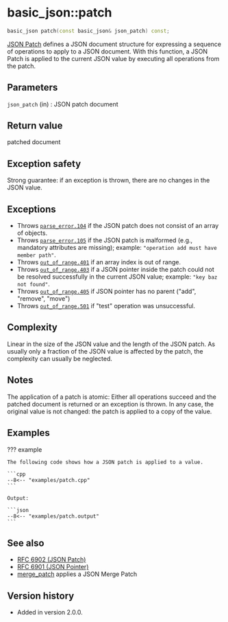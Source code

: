 # basic_json::patch

```cpp
basic_json patch(const basic_json& json_patch) const;
```

[JSON Patch](http://jsonpatch.com) defines a JSON document structure for expressing a sequence of operations to apply to
a JSON document. With this function, a JSON Patch is applied to the current JSON value by executing all operations from
the patch.

## Parameters

`json_patch` (in)
:   JSON patch document

## Return value

patched document

## Exception safety

Strong guarantee: if an exception is thrown, there are no changes in the JSON value.

## Exceptions

- Throws [`parse_error.104`](../../home/exceptions.md#jsonexceptionparse_error104) if the JSON patch does not consist of
  an array of objects.
- Throws [`parse_error.105`](../../home/exceptions.md#jsonexceptionparse_error105) if the JSON patch is malformed (e.g.,
  mandatory attributes are missing); example: `"operation add must have member path"`.
- Throws [`out_of_range.401`](../../home/exceptions.md#jsonexceptionout_of_range401) if an array index is out of range.
- Throws [`out_of_range.403`](../../home/exceptions.md#jsonexceptionout_of_range403) if a JSON pointer inside the patch
  could not be resolved successfully in the current JSON value; example: `"key baz not found"`.
- Throws [`out_of_range.405`](../../home/exceptions.md#jsonexceptionout_of_range405) if JSON pointer has no parent
  ("add", "remove", "move")
- Throws [`out_of_range.501`](../../home/exceptions.md#jsonexceptionother_error501) if "test" operation was
  unsuccessful.

## Complexity

Linear in the size of the JSON value and the length of the JSON patch. As usually only a fraction of the JSON value is
affected by the patch, the complexity can usually be neglected.

## Notes

The application of a patch is atomic: Either all operations succeed and the patched document is returned or an exception
is thrown. In any case, the original value is not changed: the patch is applied to a copy of the value.

## Examples

??? example

    The following code shows how a JSON patch is applied to a value.
     
    ```cpp
    --8<-- "examples/patch.cpp"
    ```
    
    Output:
    
    ```json
    --8<-- "examples/patch.output"
    ```

## See also

- [RFC 6902 (JSON Patch)](https://tools.ietf.org/html/rfc6902)
- [RFC 6901 (JSON Pointer)](https://tools.ietf.org/html/rfc6901)
- [merge_patch](merge_patch.md) applies a JSON Merge Patch

## Version history

- Added in version 2.0.0.
